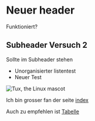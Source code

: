
# Neuer header

Funktioniert?

## Subheader Versuch 2

Sollte im Subheader stehen
- Unorganisierter listentest
- Neuer Test
  
![Tux, the Linux mascot](tux.avif)

Ich bin grosser fan der seite [index](index.md)

Auch zu empfehlen ist [Tabelle](tabelle.md)
